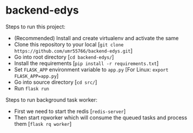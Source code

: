 # backend-edys

Steps to run this project:

- (Recommended) Install and create virtualenv and activate the same
- Clone this repository to your local [`git clone https://github.com/umr55766/backend-edys.git`]
- Go into root directory [`cd backend-edys/`]
- Install the requirements [`pip install -r requirements.txt`]
- Set `FLASK_APP` environment variable to `app.py` [For Linux: `export FLASK_APP=app.py`]
- Go into source directory [`cd src/`]
- Run `flask run`


Steps to run background task worker:

- First we need to start the redis [`redis-server`]
- Then start rqworker which will consume the queued tasks and process them [`flask rq worker`]
